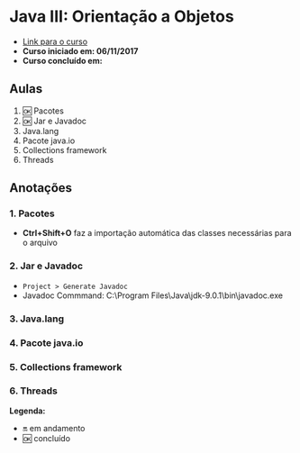 # Java III: Orientação a Objetos

- [Link para o curso](https://cursos.alura.com.br/course/java-e-bibliotecas)
- __Curso iniciado em: 06/11/2017__
- __Curso concluído em:__

## Aulas

1. :ok: Pacotes
1. :ok: Jar e Javadoc
1. Java.lang
1. Pacote java.io
1. Collections framework
1. Threads

## Anotações

### 1. Pacotes

- __Ctrl+Shift+O__ faz a importação automática das classes necessárias para o arquivo

### 2. Jar e Javadoc

- ``` Project > Generate Javadoc ```
- Javadoc Commmand: C:\Program Files\Java\jdk-9.0.1\bin\javadoc.exe

### 3. Java.lang

### 4. Pacote java.io

### 5. Collections framework

### 6. Threads

__Legenda:__

- :on: em andamento
- :ok: concluído
